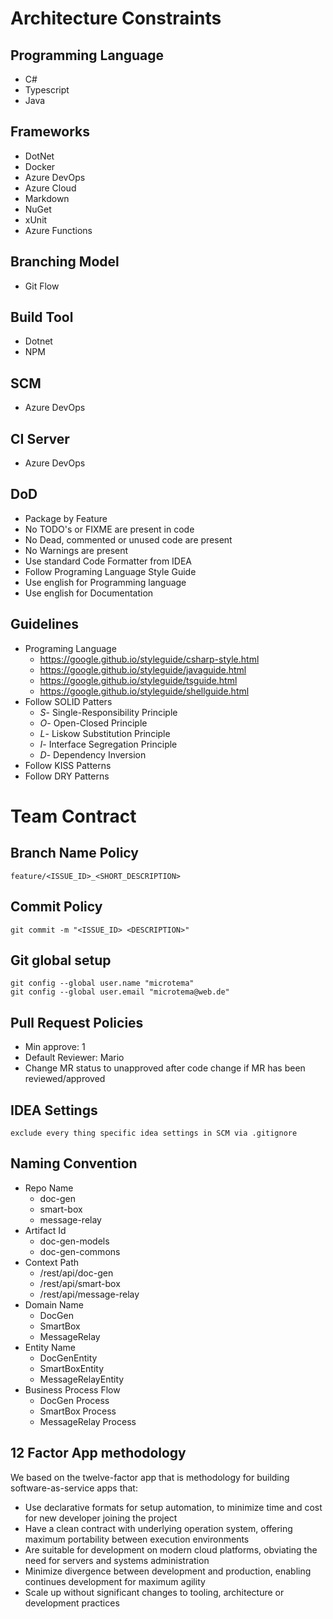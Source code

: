 # Architecture Constraints

## Programming Language
* C#
* Typescript
* Java

## Frameworks
* DotNet
* Docker
* Azure DevOps
* Azure Cloud
* Markdown
* NuGet
* xUnit
* Azure Functions

## Branching Model
    
* Git Flow

## Build Tool

* Dotnet
* NPM

## SCM

* Azure DevOps

## CI Server

* Azure DevOps

## DoD

* Package by Feature
* No TODO's or FIXME are present in code
* No Dead, commented or unused code are present
* No Warnings are present
* Use standard Code Formatter from IDEA
* Follow Programing Language Style Guide
* Use english for Programming language
* Use english for Documentation

## Guidelines

* Programing Language
  * https://google.github.io/styleguide/csharp-style.html
  * https://google.github.io/styleguide/javaguide.html
  * https://google.github.io/styleguide/tsguide.html
  * https://google.github.io/styleguide/shellguide.html
* Follow SOLID Patters
  * *S*- Single-Responsibility Principle
  * *O*- Open-Closed Principle
  * *L*- Liskow Substitution Principle
  * *I*- Interface Segregation Principle
  * *D*- Dependency Inversion
* Follow KISS Patterns
* Follow DRY Patterns

# Team Contract

## Branch Name Policy

```
feature/<ISSUE_ID>_<SHORT_DESCRIPTION>
```

## Commit Policy

```
git commit -m "<ISSUE_ID> <DESCRIPTION>"
```

## Git global setup

```
git config --global user.name "microtema"
git config --global user.email "microtema@web.de"
```

## Pull Request Policies

* Min approve: 1
* Default Reviewer: Mario
* Change MR status to unapproved after code change if MR has been reviewed/approved

## IDEA Settings

```
exclude every thing specific idea settings in SCM via .gitignore
```

## Naming Convention

* Repo Name
  * doc-gen
  * smart-box
  * message-relay
* Artifact Id
  * doc-gen-models
  * doc-gen-commons
* Context Path
  * /rest/api/doc-gen
  * /rest/api/smart-box
  * /rest/api/message-relay
* Domain Name
  * DocGen
  * SmartBox
  * MessageRelay
* Entity Name
  * DocGenEntity
  * SmartBoxEntity
  * MessageRelayEntity
* Business Process Flow
  * DocGen Process
  * SmartBox Process
  * MessageRelay Process

## 12 Factor App methodology

We based on the twelve-factor app that is methodology for building software-as-service apps that:

* Use declarative formats for setup automation, to minimize time and cost for new developer joining the project
* Have a clean contract with underlying operation system, offering maximum portability between execution environments
* Are suitable for development on modern cloud platforms, obviating the need for servers and systems administration
* Minimize divergence between development and production, enabling continues development for maximum agility
* Scale up without significant changes to tooling, architecture or development practices
